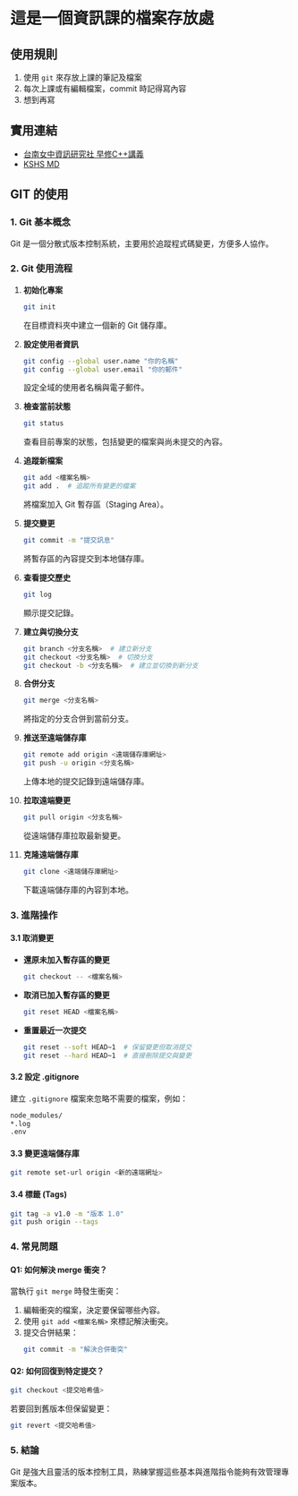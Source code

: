 

# 這是一個資訊課的檔案存放處

## 使用規則
1. 使用 `git` 來存放上課的筆記及檔案
2. 每次上課或有編輯檔案，commit 時記得寫內容
3. 想到再寫

## 實用連結
* [台南女中資訊研究社 早修C++講義](https://hackmd.io/@Tamilala/TngsCppCourse//@Tamilala/cpp_cover#%E5%B0%81%E9%9D%A2)
* [KSHS MD](https://class.kshs.kh.edu.tw/)

## GIT 的使用 

### 1. Git 基本概念
Git 是一個分散式版本控制系統，主要用於追蹤程式碼變更，方便多人協作。

### 2. Git 使用流程

1. **初始化專案**
   ```sh
   git init
   ```
   在目標資料夾中建立一個新的 Git 儲存庫。

2. **設定使用者資訊**
   ```sh
   git config --global user.name "你的名稱"
   git config --global user.email "你的郵件"
   ```
   設定全域的使用者名稱與電子郵件。

3. **檢查當前狀態**
   ```sh
   git status
   ```
   查看目前專案的狀態，包括變更的檔案與尚未提交的內容。

4. **追蹤新檔案**
   ```sh
   git add <檔案名稱>
   git add .  # 追蹤所有變更的檔案
   ```
   將檔案加入 Git 暫存區（Staging Area）。

5. **提交變更**
   ```sh
   git commit -m "提交訊息"
   ```
   將暫存區的內容提交到本地儲存庫。

6. **查看提交歷史**
   ```sh
   git log
   ```
   顯示提交記錄。

7. **建立與切換分支**
   ```sh
   git branch <分支名稱>  # 建立新分支
   git checkout <分支名稱>  # 切換分支
   git checkout -b <分支名稱>  # 建立並切換到新分支
   ```

8. **合併分支**
   ```sh
   git merge <分支名稱>
   ```
   將指定的分支合併到當前分支。

9. **推送至遠端儲存庫**
   ```sh
   git remote add origin <遠端儲存庫網址>
   git push -u origin <分支名稱>
   ```
   上傳本地的提交記錄到遠端儲存庫。

10. **拉取遠端變更**
    ```sh
    git pull origin <分支名稱>
    ```
    從遠端儲存庫拉取最新變更。

11. **克隆遠端儲存庫**
    ```sh
    git clone <遠端儲存庫網址>
    ```
    下載遠端儲存庫的內容到本地。

### 3. 進階操作

#### 3.1 取消變更
- **還原未加入暫存區的變更**
  ```sh
  git checkout -- <檔案名稱>
  ```
- **取消已加入暫存區的變更**
  ```sh
  git reset HEAD <檔案名稱>
  ```
- **重置最近一次提交**
  ```sh
  git reset --soft HEAD~1  # 保留變更但取消提交
  git reset --hard HEAD~1  # 直接刪除提交與變更
  ```

#### 3.2 設定 .gitignore
建立 `.gitignore` 檔案來忽略不需要的檔案，例如：
```txt
node_modules/
*.log
.env
```

#### 3.3 變更遠端儲存庫
```sh
git remote set-url origin <新的遠端網址>
```

#### 3.4 標籤 (Tags)
```sh
git tag -a v1.0 -m "版本 1.0"
git push origin --tags
```

### 4. 常見問題
#### Q1: 如何解決 merge 衝突？
當執行 `git merge` 時發生衝突：
1. 編輯衝突的檔案，決定要保留哪些內容。
2. 使用 `git add <檔案名稱>` 來標記解決衝突。
3. 提交合併結果：
   ```sh
   git commit -m "解決合併衝突"
   ```

#### Q2: 如何回復到特定提交？
```sh
git checkout <提交哈希值>
```
若要回到舊版本但保留變更：
```sh
git revert <提交哈希值>
```

### 5. 結論
Git 是強大且靈活的版本控制工具，熟練掌握這些基本與進階指令能夠有效管理專案版本。

</details>
